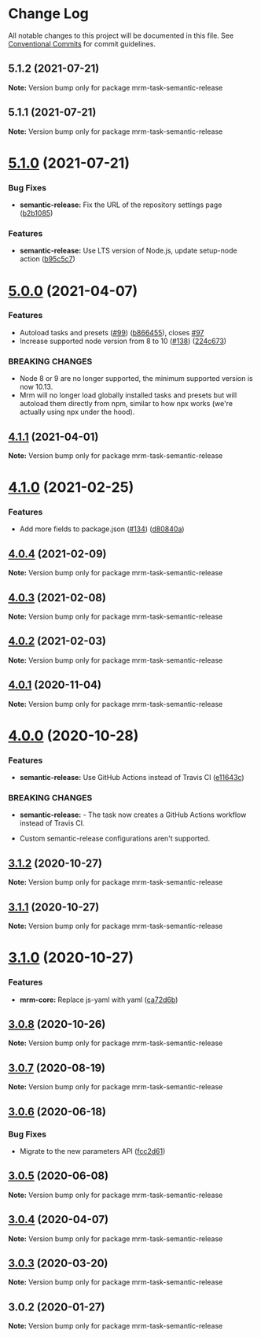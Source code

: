 # Change Log

All notable changes to this project will be documented in this file.
See [Conventional Commits](https://conventionalcommits.org) for commit guidelines.

## 5.1.2 (2021-07-21)

**Note:** Version bump only for package mrm-task-semantic-release





## 5.1.1 (2021-07-21)

**Note:** Version bump only for package mrm-task-semantic-release





# [5.1.0](https://github.com/sapegin/mrm/compare/mrm-task-semantic-release@5.0.0...mrm-task-semantic-release@5.1.0) (2021-07-21)


### Bug Fixes

* **semantic-release:** Fix the URL of the repository settings page ([b2b1085](https://github.com/sapegin/mrm/commit/b2b1085075bcd4e8c3131d4b44a67dfee63e2431))


### Features

* **semantic-release:** Use LTS version of Node.js, update setup-node action ([b95c5c7](https://github.com/sapegin/mrm/commit/b95c5c7e3278453d6255ed3abb18da883ab73cd1))





# [5.0.0](https://github.com/sapegin/mrm/compare/mrm-task-semantic-release@4.1.1...mrm-task-semantic-release@5.0.0) (2021-04-07)


### Features

* Autoload tasks and presets ([#99](https://github.com/sapegin/mrm/issues/99)) ([b866455](https://github.com/sapegin/mrm/commit/b866455f98c72b7698ec7cc5fb277df3b3f9ce25)), closes [#97](https://github.com/sapegin/mrm/issues/97)
* Increase supported node version from 8 to 10 ([#138](https://github.com/sapegin/mrm/issues/138)) ([224c673](https://github.com/sapegin/mrm/commit/224c67332ee71b9e275dbea1435cd9088852ff6f))


### BREAKING CHANGES

* Node 8 or 9 are no longer supported, the minimum supported version is now 10.13.
* Mrm will no longer load globally installed tasks and presets but will autoload them directly from npm, similar to how npx works (we're actually using npx under the hood).





## [4.1.1](https://github.com/sapegin/mrm/compare/mrm-task-semantic-release@4.1.0...mrm-task-semantic-release@4.1.1) (2021-04-01)

**Note:** Version bump only for package mrm-task-semantic-release





# [4.1.0](https://github.com/sapegin/mrm/compare/mrm-task-semantic-release@4.0.4...mrm-task-semantic-release@4.1.0) (2021-02-25)


### Features

* Add more fields to package.json ([#134](https://github.com/sapegin/mrm/issues/134)) ([d80840a](https://github.com/sapegin/mrm/commit/d80840a5e771976ef38cdf8a3b535a412e1097f6))





## [4.0.4](https://github.com/sapegin/mrm/compare/mrm-task-semantic-release@4.0.3...mrm-task-semantic-release@4.0.4) (2021-02-09)

**Note:** Version bump only for package mrm-task-semantic-release





## [4.0.3](https://github.com/sapegin/mrm/compare/mrm-task-semantic-release@4.0.2...mrm-task-semantic-release@4.0.3) (2021-02-08)

**Note:** Version bump only for package mrm-task-semantic-release





## [4.0.2](https://github.com/sapegin/mrm/compare/mrm-task-semantic-release@4.0.1...mrm-task-semantic-release@4.0.2) (2021-02-03)

**Note:** Version bump only for package mrm-task-semantic-release





## [4.0.1](https://github.com/sapegin/mrm/compare/mrm-task-semantic-release@4.0.0...mrm-task-semantic-release@4.0.1) (2020-11-04)

**Note:** Version bump only for package mrm-task-semantic-release





# [4.0.0](https://github.com/sapegin/mrm/compare/mrm-task-semantic-release@3.1.2...mrm-task-semantic-release@4.0.0) (2020-10-28)


### Features

* **semantic-release:** Use GitHub Actions instead of Travis CI ([e11643c](https://github.com/sapegin/mrm/commit/e11643c7ea0bac0d696084b615131e31a84b1284))


### BREAKING CHANGES

* **semantic-release:** - The task now creates a GitHub Actions workflow instead of Travis CI.
- Custom semantic-release configurations aren't supported.





## [3.1.2](https://github.com/sapegin/mrm/compare/mrm-task-semantic-release@3.1.1...mrm-task-semantic-release@3.1.2) (2020-10-27)

**Note:** Version bump only for package mrm-task-semantic-release





## [3.1.1](https://github.com/sapegin/mrm/compare/mrm-task-semantic-release@3.1.0...mrm-task-semantic-release@3.1.1) (2020-10-27)

**Note:** Version bump only for package mrm-task-semantic-release





# [3.1.0](https://github.com/sapegin/mrm/compare/mrm-task-semantic-release@3.0.8...mrm-task-semantic-release@3.1.0) (2020-10-27)


### Features

* **mrm-core:** Replace js-yaml with yaml ([ca72d6b](https://github.com/sapegin/mrm/commit/ca72d6b8fa94a627285db2454287e550985d1fc7))





## [3.0.8](https://github.com/sapegin/mrm/compare/mrm-task-semantic-release@3.0.7...mrm-task-semantic-release@3.0.8) (2020-10-26)

**Note:** Version bump only for package mrm-task-semantic-release





## [3.0.7](https://github.com/sapegin/mrm/compare/mrm-task-semantic-release@3.0.6...mrm-task-semantic-release@3.0.7) (2020-08-19)

**Note:** Version bump only for package mrm-task-semantic-release





## [3.0.6](https://github.com/sapegin/mrm/compare/mrm-task-semantic-release@3.0.5...mrm-task-semantic-release@3.0.6) (2020-06-18)


### Bug Fixes

* Migrate to the new parameters API ([fcc2d61](https://github.com/sapegin/mrm/commit/fcc2d61be7ec720b0cd4c45e3cb65c6f543a45fb))





## [3.0.5](https://github.com/sapegin/mrm/compare/mrm-task-semantic-release@3.0.4...mrm-task-semantic-release@3.0.5) (2020-06-08)

**Note:** Version bump only for package mrm-task-semantic-release





## [3.0.4](https://github.com/sapegin/mrm/compare/mrm-task-semantic-release@3.0.3...mrm-task-semantic-release@3.0.4) (2020-04-07)

**Note:** Version bump only for package mrm-task-semantic-release





## [3.0.3](https://github.com/sapegin/mrm/compare/mrm-task-semantic-release@3.0.2...mrm-task-semantic-release@3.0.3) (2020-03-20)

**Note:** Version bump only for package mrm-task-semantic-release





## 3.0.2 (2020-01-27)

**Note:** Version bump only for package mrm-task-semantic-release
